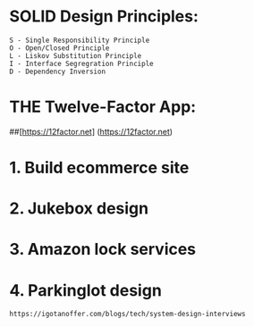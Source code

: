# SOLID Design Principles:
````
S - Single Responsibility Principle
O - Open/Closed Principle
L - Liskov Substitution Principle
I - Interface Segregration Principle
D - Dependency Inversion
````

# THE Twelve-Factor App:
##[https://12factor.net] (https://12factor.net)


# 1. Build ecommerce site

# 2. Jukebox design

# 3. Amazon lock services

# 4. Parkinglot design
    https://igotanoffer.com/blogs/tech/system-design-interviews



















